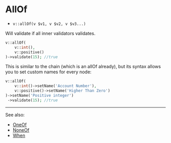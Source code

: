 # AllOf

- `v::allOf(v $v1, v $v2, v $v3...)`

Will validate if all inner validators validates.

```php
v::allOf(
    v::int(),
    v::positive()
)->validate(15); //true
```

This is similar to the chain (which is an allOf already), but
its syntax allows you to set custom names for every node:

```php
v::allOf(
    v::int()->setName('Account Number'),
    v::positive()->setName('Higher Than Zero')
)->setName('Positive integer')
 ->validate(15); //true
```

***
See also:

  * [OneOf](OneOf.md)
  * [NoneOf](NoneOf.md)
  * [When](When.md)
